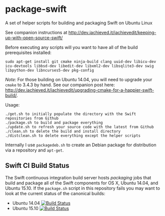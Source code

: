 # package-swift
A set of helper scripts for building and packaging Swift on Ubuntu Linux

See companion instructions at http://dev.iachieved.it/iachievedit/keeping-up-with-open-source-swift/

Before executing any scripts will you want to have all of the build prerequisites installed:

```
sudo apt-get install git cmake ninja-build clang uuid-dev libicu-dev icu-devtools libbsd-dev libedit-dev libxml2-dev libsqlite3-dev swig libpython-dev libncurses5-dev pkg-config
```

*Note:*  For those building on Ubuntu 14.04, you will need to upgrade your `cmake` to 3.4.3 by hand.  See our companion post here: http://dev.iachieved.it/iachievedit/upgrading-cmake-for-a-happier-swift-build/.

Usage:

```
./get.sh to initially populate the directory with the Swift repositories from Github
./package.sh to build and package everything
./update.sh to refresh your source code with the latest from Github
./clean.sh to delete the build and install directory
./distclean.sh to delete everything except the helper scripts
```

Internally I use ```packagedeb.sh``` to create an Debian package for 
distribution via a repository and ```apt-get```.

## Swift CI Build Status

The Swift continuous integration build server hosts _packaging_ jobs that build and package all of the Swift components for OS X, Ubuntu 14.04, and Ubuntu 15.10.  If the `package.sh` script in this repository fails you may want to look at the current status of the canonical builds:

* Ubuntu 14.04
[![Build Status](https://ci.swift.org/buildStatus/icon?job=oss-swift-package-linux-ubuntu-14_04)](https://ci.swift.org/view/Packages/job/oss-swift-package-linux-ubuntu-14_04/)
* Ubuntu 15.10
[![Build Status](https://ci.swift.org/buildStatus/icon?job=oss-swift-package-linux-ubuntu-15_10)](https://ci.swift.org/view/Packages/job/oss-swift-package-linux-ubuntu-15_10/)
